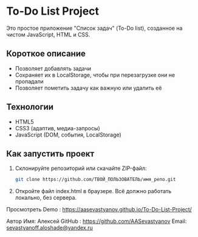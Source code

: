 # To-Do List Project

Это простое приложение "Список задач" (To-Do list), созданное на чистом JavaScript, HTML и CSS.

## Короткое описание
- Позволяет добавлять задачи
- Сохраняет их в LocalStorage, чтобы при перезагрузке они не пропадали
- Позволяет пометить задачу как важную или удалить её

## Технологии
- HTML5
- CSS3 (адаптив, медиа-запросы)
- JavaScript (DOM, события, LocalStorage)

## Как запустить проект
1. Склонируйте репозиторий или скачайте ZIP-файл:
   ```bash
   git clone https://github.com/ТВОЙ_ПОЛЬЗОВАТЕЛЬ/имя_репо.git
2. Откройте файл index.html в браузере. Всё должно работать локально, без сервера.

Просмотреть Demo : https://aasevastyanov.github.io/To-Do-List-Project/

Автор
Имя: Алексей
GitHub : https://github.com/AASevastyanov
Email: sevastyanoff.aloshade@yandex.ru